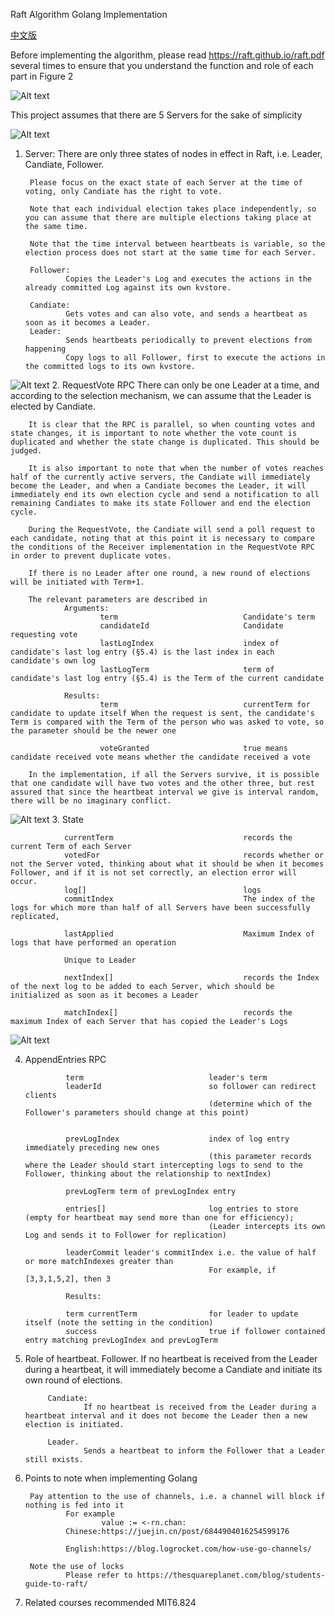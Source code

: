 Raft Algorithm Golang Implementation

[中文版](https://github.com/BOMBFUOCK/Raft/blob/main/READMEchinese.md)


Before implementing the algorithm, please read https://raft.github.io/raft.pdf several times 
to ensure that you understand the function and role of each part in Figure 2

![Alt text](https://github.com/BOMBFUOCK/Raft/blob/main/png/Figure2.png)

This project assumes that there are 5 Servers for the sake of simplicity




![Alt text](https://github.com/BOMBFUOCK/Raft/blob/main/png/server.png)
1. Server:
        There are only three states of nodes in effect in Raft, i.e. Leader, Candiate, Follower.

        Please focus on the exact state of each Server at the time of voting, only Candiate has the right to vote.

        Note that each individual election takes place independently, so you can assume that there are multiple elections taking place at the same time.

        Note that the time interval between heartbeats is variable, so the election process does not start at the same time for each Server.

        Follower:     
                Copies the Leader's Log and executes the actions in the already committed Log against its own kvstore.
        
        Candiate:
                Gets votes and can also vote, and sends a heartbeat as soon as it becomes a Leader.
        Leader:
                Sends heartbeats periodically to prevent elections from happening
                Copy logs to all Follower, first to execute the actions in the committed logs to its own kvstore.
        

        
![Alt text](https://github.com/BOMBFUOCK/Raft/blob/main/png/request.png)
2. RequestVote RPC
        There can only be one Leader at a time, and according to the selection mechanism, we can assume that the Leader is elected by Candiate.

        It is clear that the RPC is parallel, so when counting votes and state changes, it is important to note whether the vote count is duplicated and whether the state change is duplicated. This should be judged.

        It is also important to note that when the number of votes reaches half of the currently active servers, the Candiate will immediately become the Leader, and when a Candiate becomes the Leader, it will immediately end its own election cycle and send a notification to all remaining Candiates to make its state Follower and end the election cycle.

        During the RequestVote, the Candiate will send a poll request to each candidate, noting that at this point it is necessary to compare the conditions of the Receiver implementation in the RequestVote RPC in order to prevent duplicate votes.

        If there is no Leader after one round, a new round of elections will be initiated with Term+1.

        The relevant parameters are described in
                Arguments:
                        term                            Candidate's term
                        candidateId                     Candidate requesting vote
                        lastLogIndex                    index of candidate's last log entry (§5.4) is the last index in each candidate's own log
                        lastLogTerm                     term of candidate's last log entry (§5.4) is the Term of the current candidate

                Results:
                        term                            currentTerm for candidate to update itself When the request is sent, the candidate's Term is compared with the Term of the person who was asked to vote, so the parameter should be the newer one

                        voteGranted                     true means candidate received vote means whether the candidate received a vote

        In the implementation, if all the Servers survive, it is possible that one candidate will have two votes and the other three, but rest assured that since the heartbeat interval we give is interval random, there will be no imaginary conflict.

![Alt text](https://github.com/BOMBFUOCK/Raft/blob/main/png/state.png)
3. State

                currentTerm                             records the current Term of each Server
                votedFor                                records whether or not the Server voted, thinking about what it should be when it becomes Follower, and if it is not set correctly, an election error will occur.
                log[]                                   logs
                commitIndex                             The index of the logs for which more than half of all Servers have been successfully replicated,

                lastApplied                             Maximum Index of logs that have performed an operation

                Unique to Leader

                nextIndex[]                             records the Index of the next log to be added to each Server, which should be initialized as soon as it becomes a Leader

                matchIndex[]                            records the maximum Index of each Server that has copied the Leader's Logs

![Alt text](https://github.com/BOMBFUOCK/Raft/blob/main/png/append.png)

4. AppendEntries RPC

                term                            leader's term
                leaderId                        so follower can redirect clients
                                                (determine which of the Follower's parameters should change at this point)


                prevLogIndex                    index of log entry immediately preceding new ones
                                                (this parameter records where the Leader should start intercepting logs to send to the Follower, thinking about the relationship to nextIndex)

                prevLogTerm term of prevLogIndex entry

                entries[]                       log entries to store (empty for heartbeat may send more than one for efficiency);
                                                (Leader intercepts its own Log and sends it to Follower for replication)
                
                leaderCommit leader's commitIndex i.e. the value of half or more matchIndexes greater than
                                                For example, if [3,3,1,5,2], then 3

                Results:

                term currentTerm                for leader to update itself (note the setting in the condition)
                success                         true if follower contained entry matching prevLogIndex and prevLogTerm




5. Role of heartbeat.
            Follower.
                    If no heartbeat is received from the Leader during a heartbeat, it will immediately become a Candiate and initiate its own round of elections.

            Candiate:
                    If no heartbeat is received from the Leader during a heartbeat interval and it does not become the Leader then a new election is initiated.

            Leader.
                    Sends a heartbeat to inform the Follower that a Leader still exists.


6. Points to note when implementing Golang

        Pay attention to the use of channels, i.e. a channel will block if nothing is fed into it
                For example 
                        value := <-rn.chan:
                Chinese:https://juejin.cn/post/6844904016254599176

                English:https://blog.logrocket.com/how-use-go-channels/

        Note the use of locks
                Please refer to https://thesquareplanet.com/blog/students-guide-to-raft/



7. Related courses recommended MIT6.824

